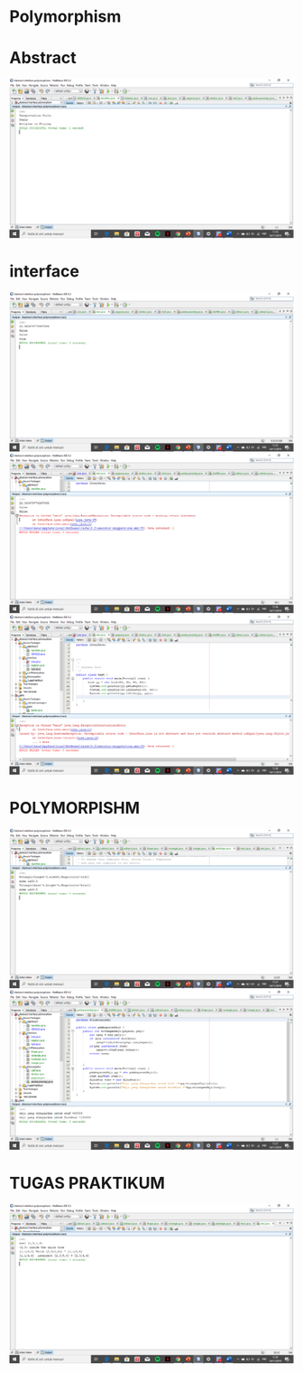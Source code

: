 # Polymorphism
# Abstract
![Alt text](https://github.com/rensimeila04/Polymorphism/blob/master/Screenshot%20(41).png)
# interface
![Alt text](https://github.com/rensimeila04/Polymorphism/blob/master/Screenshot%20(42).png)
![Alt text](https://github.com/rensimeila04/Polymorphism/blob/master/Screenshot%20(43).png)
![Alt text](https://github.com/rensimeila04/Polymorphism/blob/master/Screenshot%20(44).png)
# POLYMORPISHM
![Alt text](https://github.com/rensimeila04/Polymorphism/blob/master/Screenshot%20(45).png)
![Alt text](https://github.com/rensimeila04/Polymorphism/blob/master/Screenshot%20(46).png)
# TUGAS PRAKTIKUM
![Alt text](https://github.com/rensimeila04/Polymorphism/blob/master/Screenshot%20(47).png)
